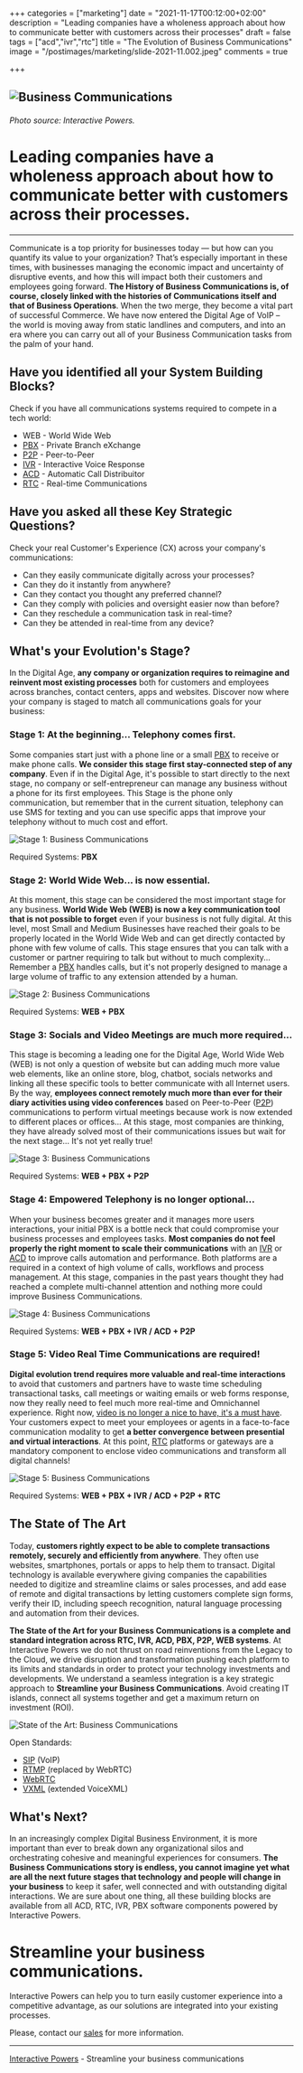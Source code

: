 +++
categories = ["marketing"]
date = "2021-11-17T00:12:00+02:00"
description = "Leading companies have a wholeness approach about how to communicate better with customers across their processes"
draft = false
tags = ["acd","ivr","rtc"]
title = "The Evolution of Business Communications"
image = "/postimages/marketing/slide-2021-11.002.jpeg"
comments = true

+++

![Business Communications](/postimages/marketing/slide-2021-11.002.jpeg)
-------
###### Photo source: Interactive Powers.

#	Leading companies have a wholeness approach about how to communicate better with customers across their processes.
-------
Communicate is a top priority for businesses today — but how can you quantify its value to your organization?  That’s especially important in these times, with businesses managing the economic impact and uncertainty of disruptive events, and how this will impact both their customers and employees going forward. **The History of Business Communications is, of course, closely linked with the histories of Communications itself and that of Business Operations**. When the two merge, they become a vital part of successful Commerce. We have now entered the Digital Age of VoIP – the world is moving away from static landlines and computers, and into an era where you can carry out all of your Business Communication tasks from the palm of your hand.

##	Have you identified all your System Building Blocks?

Check if you have all communications systems required to compete in a tech world:

- WEB - World Wide Web
- [PBX](https://blog.ivrpowers.com/post/customerengagement/how-to-improve-your-pbx-with-conversational-ai/) - Private Branch eXchange
- [P2P](https://blog.ivrpowers.com/post/technologies/what-is-peer-to-peer/) - Peer-to-Peer
- [IVR](https://blog.ivrpowers.com/post/technologies/what-is-ivr/) - Interactive Voice Response
- [ACD](https://blog.ivrpowers.com/post/technologies/what-is-acd/) - Automatic Call Distribuitor
- [RTC](https://blog.ivrpowers.com/post/technologies/what-is-rtc/) - Real-time Communications

##	Have you asked all these Key Strategic Questions?

Check your real Customer's Experience (CX) across your company's communications:

- Can they easily communicate digitally across your processes?
- Can they do it instantly from anywhere? 
- Can they contact you thought any preferred channel? 
- Can they comply with policies and oversight easier now than before?
- Can they reschedule a communication task in real-time?
- Can they be attended in real-time from any device?

##	What's your Evolution's Stage?

In the Digital Age, **any company or organization requires to reimagine and reinvent most existing processes** both for customers and employees across branches, contact centers, apps and websites. Discover now where your company is staged to match all communications goals for your business:

###	Stage 1: At the beginning… Telephony comes first.

Some companies start just with a phone line or a small [PBX](https://blog.ivrpowers.com/post/customerengagement/how-to-improve-your-pbx-with-conversational-ai/) to receive or make phone calls. **We consider this stage first stay-connected step of any company**. Even if  in the Digital Age, it's possible to start directly to the next stage, no company or self-entrepreneur can manage any business without a phone for its first employees. This Stage is the phone only communication, but remember that in the current situation, telephony can use SMS for texting and you can use specific apps that improve your telephony without to much cost and effort.

![Stage 1: Business Communications](/postimages/marketing/slide-2021-11.004.png)

Required Systems: **PBX**

###	Stage 2: World Wide Web... is now essential.

At this moment, this stage can be considered the most important stage for any business. **World Wide Web (WEB) is now a key communication tool that is not possible to forget** even if your business is not fully digital. At this level, most Small and Medium Businesses have reached their goals to be properly located in the World Wide Web and can get directly contacted by phone with few volume of calls. This stage ensures that you can talk with a customer or partner requiring to talk but without to much complexity... Remember a [PBX](https://blog.ivrpowers.com/post/customerengagement/how-to-improve-your-pbx-with-conversational-ai/) handles calls, but it's not properly designed to manage a large volume of traffic to any extension attended by a human.

![Stage 2: Business Communications](/postimages/marketing/slide-2021-11.005.png)

Required Systems: **WEB + PBX**

###	Stage 3: Socials and Video Meetings are much more required...

This stage is becoming a leading one  for the Digital Age, World Wide Web (WEB) is not only a question of website but can adding much more value web elements, like an online store, blog, chatbot, socials networks and linking all these specific tools to better communicate with all Internet users. By the way, **employees connect remotely much more than ever for their diary activities using video conferences** based on Peer-to-Peer ([P2P](https://blog.ivrpowers.com/post/technologies/what-is-peer-to-peer/)) communications to perform virtual meetings because work is now extended to different places or offices... At this stage, most companies are thinking, they have already solved most of their communications issues but wait for the next stage... It's not yet really true!

![Stage 3: Business Communications](/postimages/marketing/slide-2021-11.006.png)

Required Systems: **WEB + PBX + P2P**

###	Stage 4: Empowered Telephony is no longer optional...

When your business becomes greater and it manages more users interactions, your initial PBX is a bottle neck that could compromise your business processes and employees tasks. **Most companies do not feel properly the right moment to scale their communications** with an [IVR](https://blog.ivrpowers.com/post/technologies/what-is-ivr/) or [ACD](https://blog.ivrpowers.com/post/technologies/what-is-acd/) to improve calls automation and performance. Both platforms are a required in a context of high volume of calls, workflows and process management. At this stage, companies in the past years thought they had reached a complete multi-channel attention and nothing more could improve Business Communications.

![Stage 4: Business Communications](/postimages/marketing/slide-2021-11.007.png)

Required Systems: **WEB + PBX + IVR / ACD + P2P**

###	Stage 5: Video Real Time Communications are required!

**Digital evolution trend requires more valuable and real-time interactions** to avoid that customers and partners have to waste time scheduling transactional tasks, call meetings or waiting emails or web forms response, now they really need to feel much more real-time and Omnichannel experience. Right now, [video is no longer a nice to have, it's a must have](https://blog.ivrpowers.com/post/trends/video-is-no-longer-a-nice-to-have-it-is-a-must-have/). Your customers expect to meet your employees or agents in a face-to-face communication modality to get **a better convergence between presential and virtual interactions**. At this point, [RTC](https://blog.ivrpowers.com/post/technologies/what-is-rtc/) platforms or gateways are a mandatory component to enclose video communications and transform all digital channels! 

![Stage 5: Business Communications](/postimages/marketing/slide-2021-11.008.png)

Required Systems: **WEB + PBX + IVR / ACD + P2P + RTC**

##	The State of The Art

Today, **customers rightly expect to be able to complete transactions remotely, securely and efficiently from anywhere**. They often use websites, smartphones, portals or apps to help them to transact. Digital technology is available everywhere giving companies the capabilities needed to digitize and streamline claims or sales processes, and add ease of remote and digital transactions by letting customers complete sign forms, verify their ID, including speech recognition, natural language processing and automation from their devices.

**The State of the Art for your Business Communications is a complete and standard integration across RTC, IVR, ACD, PBX, P2P, WEB systems**. At Interactive Powers we do not thrust on road reinventions from the Legacy to the Cloud, we drive disruption and transformation pushing each platform to its limits and standards in order to protect your technology investments and developments. We understand a seamless integration is a key strategic approach to **Streamline your Business Communications**. Avoid creating IT islands, connect all systems together and get a maximum return on investment (ROI).

![State of the Art: Business Communications](/postimages/marketing/slide-2021-11.003.png)

Open Standards:

- [SIP](https://blog.ivrpowers.com/post/products/video-rtc-sip-connect/) (VoIP)
- [RTMP](https://blog.ivrpowers.com/post/technologies/what-is-rtmp/) (replaced by WebRTC)
- [WebRTC](https://blog.ivrpowers.com/post/technologies/what-is-webrtc/)
- [VXML](https://blog.ivrpowers.com/post/technologies/what-is-voicexml/) (extended VoiceXML)

##	What's Next?

In an increasingly complex Digital Business Environment, it is more important than ever to break down any organizational silos and orchestrating cohesive and meaningful experiences for consumers. **The Business Communications story is endless, you cannot imagine yet what are all the next future stages that technology and people will change in your business** to keep it safer, well connected and with outstanding digital interactions. We are sure about one thing, all these building blocks are available from all ACD, RTC, IVR, PBX  software components powered by Interactive Powers.

# Streamline your business communications.

Interactive Powers can help you to turn easily customer experience into a competitive advantage, as our solutions are integrated into your existing processes.

Please, contact our [sales](https://www.ivrpowers.com/support-services/) for more information.

---
[Interactive Powers](https://www.ivrpowers.com/) - Streamline your business communications
